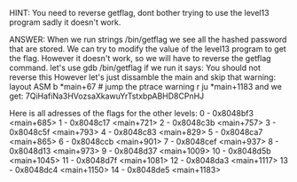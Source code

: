HINT:
You need to reverse getflag, dont bother trying to use the level13 program sadly it doesn't work.

ANSWER:
When we run strings /bin/getflag we see all the hashed password that are stored. We can try to modify the value of the level13 program to get the flag. However it doesn't work, so we will have to reverse the getflag command.
let's use gdb /bin/getflag if we run it says:
You should not reverse this
However let's just dissamble the main and skip that warning:
layout ASM
b *main+67 # jump the ptrace warning
r
ju *main+1183
and we get:
7QiHafiNa3HVozsaXkawuYrTstxbpABHD8CPnHJ

Here is all adresses of the flags for the other levels:
0 - 0x8048bf3 <main+685>
1 - 0x8048c17 <main+721>
2 - 0x8048c3b <main+757>
3 - 0x8048c5f <main+793>
4 - 0x8048c83 <main+829>
5 - 0x8048ca7 <main+865>
6 - 0x8048ccb <main+901>
7 - 0x8048cef <main+937>
8 - 0x8048d13 <main+973>
9 - 0x8048d37 <main+1009>
10 - 0x8048d5b <main+1045>
11 - 0x8048d7f <main+1081>
12 - 0x8048da3 <main+1117>
13 - 0x8048dc4 <main+1150>
14 - 0x8048de5 <main+1183>
